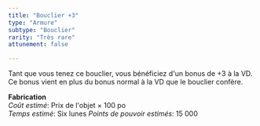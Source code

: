 ```yaml
---
title: "Bouclier +3"
type: "Armure"
subtype: "Bouclier"
rarity: "Très rare"
attunement: false

---
```

Tant que vous tenez ce bouclier, vous bénéficiez d'un bonus de +3 à la VD. Ce bonus vient en plus du bonus normal à la VD que le bouclier confère.

**Fabrication**  
*Coût estimé*: Prix de l'objet × 100 po  
*Temps estimé*: Six lunes
*Points de pouvoir estimés*: 15 000  
